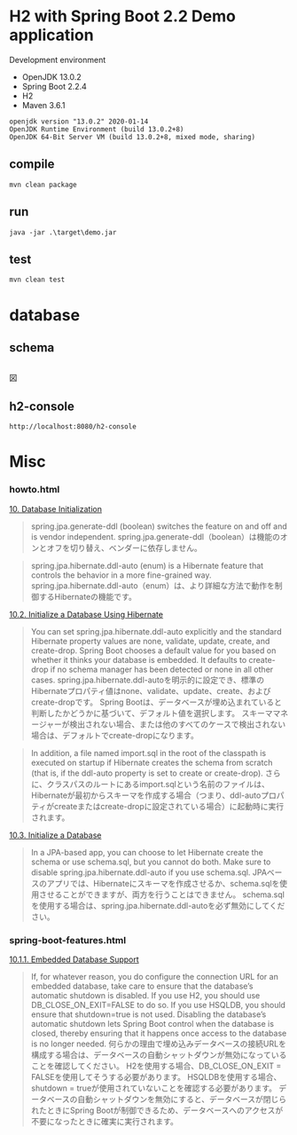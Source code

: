 # H2 with Spring Boot 2.2 Demo application

Development environment

* OpenJDK 13.0.2
* Spring Boot 2.2.4
* H2
* Maven 3.6.1

```
openjdk version "13.0.2" 2020-01-14
OpenJDK Runtime Environment (build 13.0.2+8)
OpenJDK 64-Bit Server VM (build 13.0.2+8, mixed mode, sharing)
```

## compile

```
mvn clean package
```

## run

```
java -jar .\target\demo.jar
```

## test

```
mvn clean test
```

# database

## schema

```

```

図

## h2-console

```
http://localhost:8080/h2-console
```

# Misc

### howto.html

[10. Database Initialization](https://docs.spring.io/spring-boot/docs/2.2.4.RELEASE/reference/html/howto.html#howto-database-initialization)

> spring.jpa.generate-ddl (boolean) switches the feature on and off and is vendor independent.
> spring.jpa.generate-ddl（boolean）は機能のオンとオフを切り替え、ベンダーに依存しません。

> spring.jpa.hibernate.ddl-auto (enum) is a Hibernate feature that controls the behavior in a more fine-grained way.
> spring.jpa.hibernate.ddl-auto（enum）は、より詳細な方法で動作を制御するHibernateの機能です。 

[10.2. Initialize a Database Using Hibernate](https://docs.spring.io/spring-boot/docs/2.2.4.RELEASE/reference/html/howto.html#howto-initialize-a-database-using-hibernate)

> You can set spring.jpa.hibernate.ddl-auto explicitly and the standard Hibernate property values are none, validate, update, create, and create-drop. Spring Boot chooses a default value for you based on whether it thinks your database is embedded. It defaults to create-drop if no schema manager has been detected or none in all other cases.
> spring.jpa.hibernate.ddl-autoを明示的に設定でき、標準のHibernateプロパティ値はnone、validate、update、create、およびcreate-dropです。 Spring Bootは、データベースが埋め込まれていると判断したかどうかに基づいて、デフォルト値を選択します。 スキーママネージャーが検出されない場合、または他のすべてのケースで検出されない場合は、デフォルトでcreate-dropになります。

> In addition, a file named import.sql in the root of the classpath is executed on startup if Hibernate creates the schema from scratch (that is, if the ddl-auto property is set to create or create-drop). 
> さらに、クラスパスのルートにあるimport.sqlという名前のファイルは、Hibernateが最初からスキーマを作成する場合（つまり、ddl-autoプロパティがcreateまたはcreate-dropに設定されている場合）に起動時に実行されます。

[10.3. Initialize a Database](https://docs.spring.io/spring-boot/docs/2.2.4.RELEASE/reference/html/howto.html#howto-initialize-a-database-using-spring-jdbc)

> 	In a JPA-based app, you can choose to let Hibernate create the schema or use schema.sql, but you cannot do both. Make sure to disable spring.jpa.hibernate.ddl-auto if you use schema.sql.
> JPAベースのアプリでは、Hibernateにスキーマを作成させるか、schema.sqlを使用させることができますが、両方を行うことはできません。 schema.sqlを使用する場合は、spring.jpa.hibernate.ddl-autoを必ず無効にしてください。


### spring-boot-features.html 

[10.1.1. Embedded Database Support](https://docs.spring.io/spring-boot/docs/2.2.4.RELEASE/reference/html/spring-boot-features.html#boot-features-embedded-database-support)

> If, for whatever reason, you do configure the connection URL for an embedded database, take care to ensure that the database’s automatic shutdown is disabled. If you use H2, you should use DB_CLOSE_ON_EXIT=FALSE to do so. If you use HSQLDB, you should ensure that shutdown=true is not used. Disabling the database’s automatic shutdown lets Spring Boot control when the database is closed, thereby ensuring that it happens once access to the database is no longer needed.
> 何らかの理由で埋め込みデータベースの接続URLを構成する場合は、データベースの自動シャットダウンが無効になっていることを確認してください。 H2を使用する場合、DB_CLOSE_ON_EXIT = FALSEを使用してそうする必要があります。 HSQLDBを使用する場合、shutdown = trueが使用されていないことを確認する必要があります。 データベースの自動シャットダウンを無効にすると、データベースが閉じられたときにSpring Bootが制御できるため、データベースへのアクセスが不要になったときに確実に実行されます。
